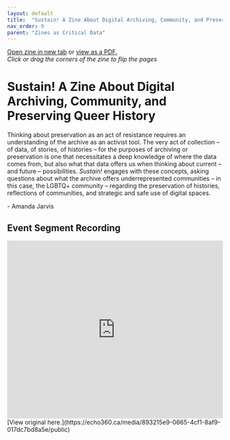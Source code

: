 ```yaml
---
layout: default
title:  "Sustain! A Zine About Digital Archiving, Community, and Preserving Queer History"
nav_order: 9
parent: "Zines as Critical Data"
---
```


<div class="container">
<div class="flipbook" style="z-index: 7">
<div class="sheet" style="background-image:url(../assets/img/zines/sustain/page1.png); background-size: 100% 100%;"></div>
<div class="sheet" style="background-image:url(../assets/img/zines/sustain/page2.png); background-size: 100% 100%;"></div>
<div class="sheet" style="background-image:url(../assets/img/zines/sustain/page3.png); background-size: 100% 100%;"></div>
<div class="sheet" style="background-image:url(../assets/img/zines/sustain/page4.png); background-size: 100% 100%;"></div>
<div class="sheet" style="background-image:url(../assets/img/zines/sustain/page5.png); background-size: 100% 100%;"></div>
<div class="sheet" style="background-image:url(../assets/img/zines/sustain/page6.png); background-size: 100% 100%;"></div>
<div class="sheet" style="background-image:url(../assets/img/zines/sustain/page7.png); background-size: 100% 100%;"></div>
<div class="sheet" style="background-image:url(../assets/img/zines/sustain/page8.png); background-size: 100% 100%;"></div>
<div class="sheet" style="background-image:url(../assets/img/zines/sustain/page9.png); background-size: 100% 100%;"></div>
<div class="sheet" style="background-image:url(../assets/img/zines/sustain/page10.png); background-size: 100% 100%;"></div>
<div class="sheet" style="background-image:url(../assets/img/zines/sustain/page11.png); background-size: 100% 100%;"></div>
<div class="sheet" style="background-image:url(../assets/img/zines/sustain/page12.png); background-size: 100% 100%;"></div>
<div class="sheet" style="background-image:url(../assets/img/zines/sustain/page13.png); background-size: 100% 100%;"></div>
<div class="sheet" style="background-image:url(../assets/img/zines/sustain/page14.png); background-size: 100% 100%;"></div>
<div class="sheet" style="background-image:url(../assets/img/zines/sustain/page15.png); background-size: 100% 100%;"></div>
<div class="sheet" style="background-image:url(../assets/img/zines/sustain/page16.png); background-size: 100% 100%;"></div>
<div class="sheet" style="background-image:url(../assets/img/zines/sustain/page17.png); background-size: 100% 100%;"></div>
<div class="sheet" style="background-image:url(../assets/img/zines/sustain/page18.png); background-size: 100% 100%;"></div>
<div class="sheet" style="background-image:url(../assets/img/zines/sustain/page19.png); background-size: 100% 100%;"></div>
<div class="sheet" style="background-image:url(../assets/img/zines/sustain/page20.png); background-size: 100% 100%;"></div>
</div>
</div>

<a href="sustain-zine" target="_blank">Open zine in new tab</a> or <a href="../assets/docs/Sustain!.pdf" target="_blank">view as a PDF.</a>  
*Click or drag the corners of the zine to flip the pages*

# Sustain! A Zine About Digital Archiving, Community, and Preserving Queer History

Thinking about preservation as an act of resistance requires an understanding of the archive as an activist tool. The very act of collection – of data, of stories, of histories – for the purposes of archiving or preservation is one that necessitates a deep knowledge of where the data comes from, but also what that data offers us when thinking about current – and future – possibilities. *Sustain!* engages with these concepts, asking questions about what the archive offers underrepresented communities – in this case, the LGBTQ+ community – regarding the preservation of histories, reflections of communities, and strategic and safe use of digital spaces.  

\- Amanda Jarvis 

## Event Segment Recording

<iframe height="416" width="100%" allowfullscreen frameborder=0 src="https://echo360.ca/media/893215e9-0665-4cf1-8af9-017dc7bd8a5e/public"></iframe>
[View original here.](https://echo360.ca/media/893215e9-0665-4cf1-8af9-017dc7bd8a5e/public)














<script type="text/javascript" src="../turnjs4/extras/jquery.min.1.7.js"></script>
<script type="text/javascript" src="../turnjs4/extras/modernizr.2.5.3.min.js"></script>



<script type="text/javascript">

function loadApp() {
	$('.flipbook').turn({
			width: $('.container').width() ,
			height: $('.container').width()/2*1.43083573,
			elevation: 0,
			gradients: true,
			autoCenter: true
	});
}

yepnope({
	test : Modernizr.csstransforms,
	yep: ['../turnjs4/lib/turn.js'],
	nope: ['../turnjs4/lib/turn.html4.min.js'],
	both: ['../turnjs4/flipbook.css'],
	complete: loadApp
});

$( window ).on( "resize", function() {
  $('.flipbook').turn('size', $('.container').width(), $('.container').width()/2*1.43083573)
} );

</script>
